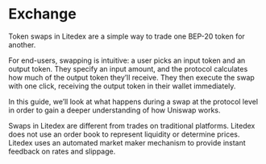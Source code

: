 # Exchange

Token swaps in Litedex are a simple way to trade one BEP-20 token for another.

For end-users, swapping is intuitive: a user picks an input token and an output token. They specify an input amount, and the protocol calculates how much of the output token they’ll receive. They then execute the swap with one click, receiving the output token in their wallet immediately.

In this guide, we’ll look at what happens during a swap at the protocol level in order to gain a deeper understanding of how Uniswap works.

Swaps in Litedex are different from trades on traditional platforms. Litedex does not use an order book to represent liquidity or determine prices. Litedex uses an automated market maker mechanism to provide instant feedback on rates and slippage.
